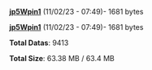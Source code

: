 [**jp5Wpin1**](/data/jp5Wpin1.txt) (11/02/23 - 07:49)- 1681 bytes

[**jp5Wpin1**](/data/jp5Wpin1.txt) (11/02/23 - 07:49)- 1681 bytes

**Total Datas**: 9413

**Total Size**: 63.38 MB / 63.4 MB